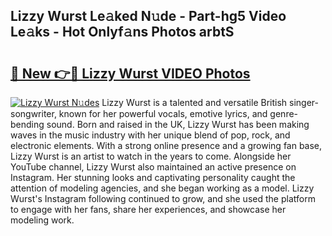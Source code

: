 ## Lizzy Wurst Le𝚊ked N𝚞de - Part-hg5 Video Le𝚊ks - Hot Onlyf𝚊ns Photos arbtS

# <h2><a href="http://ab12946.deff.icu/?id=Lizzy+Wurst">🔗 New 👉🔴 Lizzy Wurst VIDEO Photos</a></h2>

[![Lizzy Wurst N𝚞des](https://i.imgur.com/rIISA9y.gif)](http://ab12946.deff.icu/?id=Lizzy+Wurst)
Lizzy Wurst is a talented and versatile British singer-songwriter, known for her powerful vocals, emotive lyrics, and genre-bending sound. Born and raised in the UK, Lizzy Wurst has been making waves in the music industry with her unique blend of pop, rock, and electronic elements. With a strong online presence and a growing fan base, Lizzy Wurst is an artist to watch in the years to come. Alongside her YouTube channel, Lizzy Wurst also maintained an active presence on Instagram. Her stunning looks and captivating personality caught the attention of modeling agencies, and she began working as a model. Lizzy Wurst's Instagram following continued to grow, and she used the platform to engage with her fans, share her experiences, and showcase her modeling work.
